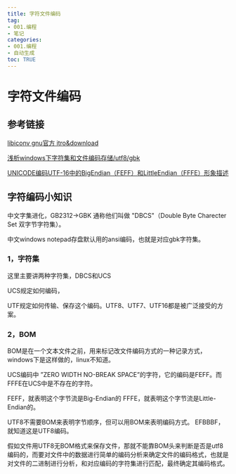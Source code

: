 ```yaml
---
title: 字符文件编码
tag: 
- 001.编程
- 笔记
categories:
- 001.编程
- 自动生成
toc: TRUE
---
```

<h1 id="字符文件编码">字符文件编码</h1>
<h2 id="参考链接">参考链接</h2>
<p><a href="http://www.gnu.org/software/libiconv/">libiconv gnu官方 itro&amp;download</a></p>
<p><a href="https://blog.csdn.net/seanyxie/article/details/89151903">浅析windows下字符集和文件编码存储/utf8/gbk</a></p>
<p><a href="https://www.cnblogs.com/yzl050819/p/6667702.html">UNICODE编码UTF-16中的BigEndian（FEFF）和LittleEndian（FFFE）形象描述</a></p>
<p><a href=""></a></p>
<p><a href=""></a></p>
<h2 id="字符编码小知识">字符编码小知识</h2>
<p>中文字集进化，GB2312-&gt;GBK 通称他们叫做 &quot;DBCS&quot;（Double Byte Charecter Set 双字节字符集）。</p>
<p>中文windows notepad存盘默认用的ansi编码，也就是对应gbk字符集。</p>
<h3 id="字符集">1，字符集</h3>
<p>这里主要讲两种字符集，DBCS和UCS</p>
<p>UCS规定如何编码，</p>
<p>UTF规定如何传输、保存这个编码。UTF8、UTF7、UTF16都是被广泛接受的方案。</p>
<h3 id="bom">2，BOM</h3>
<p>BOM是在一个文本文件之前，用来标记改文件编码方式的一种记录方式，windows下是这样做的，linux不知道。</p>
<p>UCS编码中 ”ZERO WIDTH NO-BREAK SPACE”的字符，它的编码是FEFF。而FFFE在UCS中是不存在的字符。</p>
<p>FEFF，就表明这个字节流是Big-Endian的 FFFE，就表明这个字节流是Little-Endian的。</p>
<p>UTF8不需要BOM来表明字节顺序，但可以用BOM来表明编码方式。 EFBBBF，就知道这是UTF8编码。</p>
<p>假如文件用UTF8无BOM格式来保存文件，那就不能靠BOM头来判断是否是utf8编码的，而要对文件中的数据进行简单的编码分析来确定文件的编码格式，也就是对文件的二进制进行分析，和对应编码的字符集进行匹配，最终确定其编码格式。</p>

